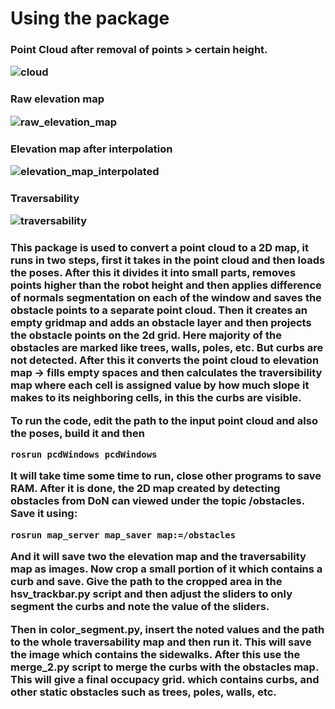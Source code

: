 <h1> Using the package </h1>

<h3> Point Cloud after removal of points > certain height.
  
![cloud](https://github.com/Nisarg236/traversible_area_from_pt_clouds/assets/71684502/124882d1-3cef-4c69-bdaa-e8ba57909564)


<h3> Raw elevation map
  
![raw_elevation_map](https://github.com/Nisarg236/traversible_area_from_pt_clouds/assets/71684502/420b4686-dfcf-43f5-96f5-74df0f05e027)

<h3> Elevation map after interpolation
  
![elevation_map_interpolated](https://github.com/Nisarg236/traversible_area_from_pt_clouds/assets/71684502/de50edb6-bd04-4d38-9943-b8cd31735b9c)

<h3> Traversability
  
![traversability](https://github.com/Nisarg236/traversible_area_from_pt_clouds/assets/71684502/d91b4dbe-d000-45d5-b5a7-1d6671355974)


<h3>This package is used to convert a point cloud to a 2D map, it runs in two steps, first it takes in the point cloud and then loads the poses. After this it divides it into small parts, removes points higher than the robot height and then applies difference of normals segmentation on each of the window and saves the obstacle points to a separate point cloud. Then it creates an empty gridmap and adds an obstacle layer and then projects the obstacle points on the 2d grid. Here majority of the obstacles are marked like trees, walls, poles, etc. But curbs are not detected. After this it converts the point cloud to elevation map -> fills empty spaces and then calculates the traversibility map where each cell is assigned value by how much slope it makes to its neighboring cells, in this the curbs are visible. 

To run the code, edit the path to the input point cloud and also the poses, build it and then
```
rosrun pcdWindows pcdWindows
```

It will take time some time to run, close other programs to save RAM. After it is done, the 2D map created by detecting obstacles from DoN can viewed under the topic /obstacles. Save it using:
```
rosrun map_server map_saver map:=/obstacles
```
And it will save two the elevation map and the traversability map as images. Now crop a small portion of it which contains a curb and save. Give the path to the cropped area in the hsv_trackbar.py script and then adjust the sliders to only segment the curbs and note the value of the sliders.

Then in color_segment.py, insert the noted values and the path to the whole traversability map and then run it. This will save the image which contains the sidewalks. After this use the merge_2.py script to merge the curbs with the obstacles map. This will give a final occupacy grid. which contains curbs, and other static obstacles such as trees, poles, walls, etc. </h3>

